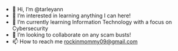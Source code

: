 - 👋 Hi, I’m @tarleyann
- 👀 I’m interested in learning anything I can here!
- 🌱 I’m currently learning Information Technology with a focus on Cybersecurity
- 💞️ I’m looking to collaborate on any scam busts! 
- 📫 How to reach me rockinmommy09@gmail.com

<!---
tarleyann/tarleyann is a ✨ special ✨ repository because its `README.md` (this file) appears on your GitHub profile.
You can click the Preview link to take a look at your changes.
--->
